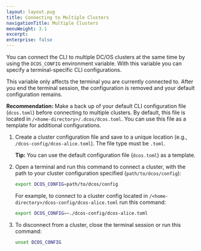 ```yaml
---
layout: layout.pug
title: Connecting to Multiple Clusters
navigationTitle: Multiple Clusters  
menuWeight: 3.1
excerpt:
enterprise: false
---
```


You can connect the CLI to multiple DC/OS clusters at the same time by using the `DCOS_CONFIG` environment variable. With this variable you can specify a terminal-specific CLI configurations. 

This variable only affects the terminal you are currently connected to. After you end the terminal session, the configuration is removed and your default configuration remains.

**Recommendation:** Make a back up of your default CLI configuration file (`dcos.toml`) before connecting to multiple clusters. By default, this file is located in `/<home-directory>/.dcos/dcos.toml`. You can use this file as a template for additional configurations.

1.  Create a cluster configuration file and save to a unique location (e.g., `/dcos-config/dcos-alice.toml`). The file type must be `.toml`.

    **Tip:** You can use the default configuration file (`dcos.toml`) as a template.

1.  Open a terminal and run this command to connect a cluster, with the path to your cluster configuration specified (`path/to/dcos/config`):

    ```bash
    export DCOS_CONFIG=path/to/dcos/config
    ```
    
    For example, to connect to a cluster config located in `/<home-directory>/dcos-config/dcos-alice.toml` run this command:
    
    ```bash
    export DCOS_CONFIG=~./dcos-config/dcos-alice.toml
    ```

1.  To disconnect from a cluster, close the terminal session or run this command:

    ```bash
    unset DCOS_CONFIG
    ```